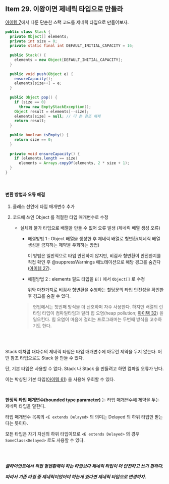 ## Item 29. 이왕이면 제네릭 타입으로 만들라

[아이템 7](Item07.md)에서 다룬 단순한 스택 코드를 제네릭 타입으로 만들어보자.

```java
public class Stack {
  private Object[] elements;
  private int size = 0;
  private static final int DEFAULT_INITIAL_CAPACITY = 16;
  
  public Stack() {
    elements = new Object[DEFAULT_INITIAL_CAPACITY];
  }
  
  public void push(Object e) {
    ensureCapacity();
    elements[size++] = e;
  }
  
  public Object pop() {
    if (size == 0)
      throw new EmptyStackException();
    Object result = elements[--size];
    elements[size] = null; // 다 쓴 참조 해제
    return result;
  }
  
  public boolean isEmpty() {
    return size == 0;
  }
  
  private void ensureCapacity() {
    if (elements.length == size)
      elements = Arrays.copyOf(elements, 2 * size + 1);
  }
}
```

<br>

#### 변환 방법과 오류 해결

1. 클래스 선언에 타입 매개변수 추가

2. 코드에 쓰인 Object 를 적절한 타입 매개변수로 수정

   - 실체화 불가 타입으로 배열을 만들 수 없어 오류 발생 (제네릭 배열 생성 오류)

     - 해결방법 1 : Object 배열을 생성한 후 제네릭 배열로 형변환(제네릭 배열 생성을 금지하는 제약을 우회하는 방법)

       이 방법은 일반적으로 타입 안전하지 않지만, 비검사 형변환이 안전한지를 직접 확인 후 @suppressWarnings 애노테이션으로 해당 경고를 숨긴다([아이템 27](Item27.md)).

     - 해결방법 2 : elements 필드 타입을 `E[]` 에서 `Object[]` 로 수정

       위와 마찬가지로 비검사 형변환을 수행하는 할당문의 타입 안전성을 확인한 후 경고를 숨길 수 있다.

     > 현업에서는 첫번째 방식을 더 선호하며 자주 사용한다. 하지만 배열의 런타임 타입이 컴파일타임과 달라 힙 오염(heap pollution; [아이템 32](Item32.md)) 을 일으킨다. 힙 오염이 마음에 걸리는 프로그래머는 두번째 방식을 고수하기도 한다.

<br>

<br>

Stack 예처럼 대다수의 제네릭 타입은 타입 매개변수에 아무런 제약을 두지 않는다. 어떤 참조 타입으로도 Stack 을 만들 수 있다. 

단, 기본 타입은 사용할 수 없다. Stack<int> 나 Stack<double> 을 만들려고 하면 컴파일 오류가 난다.

이는 박싱된 기본 타입([아이템 61](Item61.md)) 을 사용해 우회할 수 있다.

<br>

**한정적 타입 매개변수(bounded type parameter)** 는 타입 매개변수에 제약을 두는 제네릭 타입을 말한다.

타입 매개변수 목록의 `<E extends Delayed>` 의 의미는 Delayed 의 하위 타입만 받는다는 뜻이다.

모든 타입은 자기 자신의 하위 타입이므로 `<E extends Delayed>` 의 경우 `SomeClass<Delayed>` 로도 사용할 수 있다.

<br>

<br>

***클라이언트에서 직접 형변환해야 하는 타입보다 제네릭 타입이 더 안전하고 쓰기 편하다.***

***따라서 기존 타입 중 제네릭이었어야 하는게 있다면 제네릭 타입으로 변경하자.***